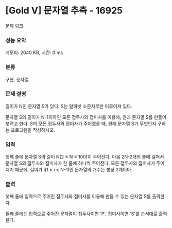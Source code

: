 # [Gold V] 문자열 추측 - 16925 

[문제 링크](https://www.acmicpc.net/problem/16925) 

### 성능 요약

메모리: 2040 KB, 시간: 0 ms

### 분류

구현, 문자열

### 문제 설명

<p>길이가 N인 문자열 S가 있다. S는 알파벳 소문자로만 이루어져 있다.</p>

<p>문자열 S의 길이가 N-1이하인 모든 접두사와 접미사를 이용해, 원래 문자열 S를 만들어보려고 한다. S의 모든 접두사와 접미사가 주어졌을 때, 원래 문자열 S가 무엇인지 구하는 프로그램을 작성하시오.</p>

### 입력 

 <p>첫째 줄에 문자열 S의 길이 N(2 ≤ N ≤ 100)이 주어진다. 다음 2N-2개의 줄에 걸쳐서 문자열 S의 접두사와 접미사가 한 줄에 하나씩 주어진다. 모든 접두사와 접미사가 주어지기 때문에, 길이가 i(1 ≤ i ≤ N-1)인 문자열의 개수는 항상 2개이다.</p>

### 출력 

 <p>첫째 줄에 입력으로 주어진 접두사와 접미사를 이용해 만들 수 있는 문자열 S를 출력한다.</p>

<p>둘째 줄에는 입력으로 주어진 문자열이 접두사이면 'P', 접미사이면 'S'를 순서대로 출력한다.</p>

